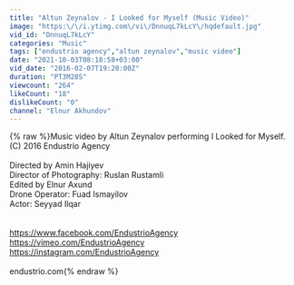 ```yaml
---
title: "Altun Zeynalov - I Looked for Myself (Music Video)"
image: "https:\/\/i.ytimg.com\/vi\/DnnuqL7kLcY\/hqdefault.jpg"
vid_id: "DnnuqL7kLcY"
categories: "Music"
tags: ["endustrio agency","altun zeynalov","music video"]
date: "2021-10-03T08:18:58+03:00"
vid_date: "2016-02-07T19:20:00Z"
duration: "PT3M28S"
viewcount: "264"
likeCount: "18"
dislikeCount: "0"
channel: "Elnur Akhundov"
---
```

{% raw %}Music video by Altun Zeynalov performing I Looked for Myself. (C) 2016 Endustrio Agency<br /> <br />Directed by Amin Hajiyev <br />Director of Photography: Ruslan Rustamli <br />Edited by Elnur Axund <br />Drone Operator: Fuad Ismayilov<br />Actor: Seyyad Ilqar<br /><br /><br /><a rel="nofollow" target="blank" href="https://www.facebook.com/EndustrioAgency">https://www.facebook.com/EndustrioAgency</a><br /><a rel="nofollow" target="blank" href="https://vimeo.com/EndustrioAgency">https://vimeo.com/EndustrioAgency</a><br /><a rel="nofollow" target="blank" href="https://instagram.com/EndustrioAgency">https://instagram.com/EndustrioAgency</a><br /><br />endustrio.com{% endraw %}
